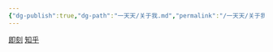 ```yaml
---
{"dg-publish":true,"dg-path":"一天天/关于我.md","permalink":"/一天天/关于我/","created":"2024-08-31T18:50:10.697+08:00","updated":"2024-08-31T23:23:17.714+08:00"}
---
```


[即刻](https://okjk.co/A52fq7)
[知乎](https://www.zhihu.com/people/2baac561c8c4cb95d360ab8283fbe739)

